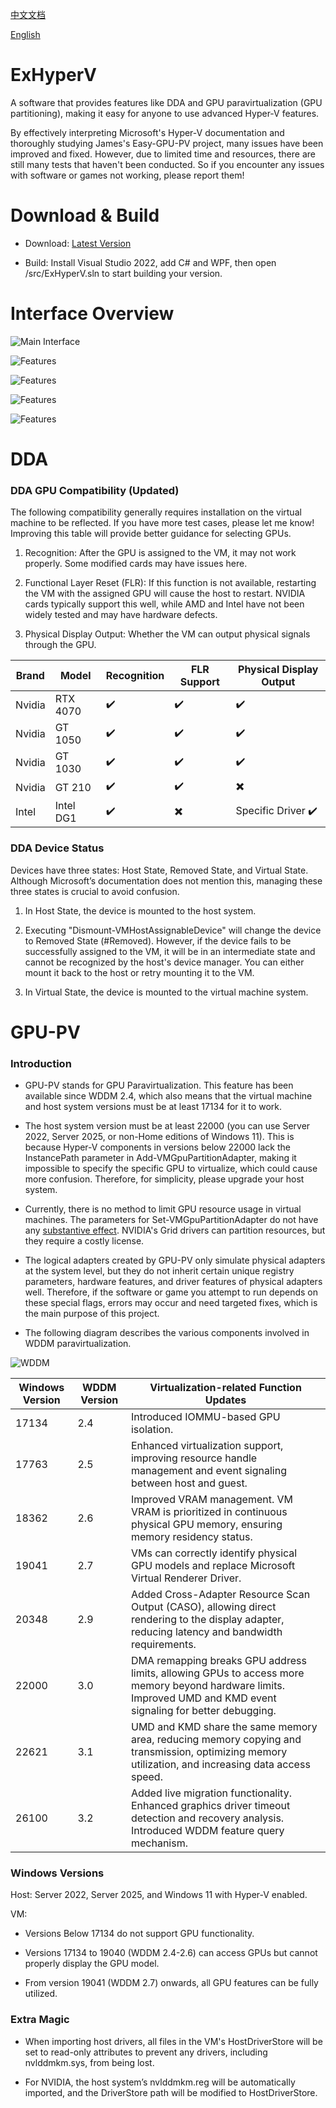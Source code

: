 [中文文档](https://github.com/Justsenger/ExHyperV) 

[English](https://github.com/Justsenger/ExHyperV/blob/main/README_en.md)

# ExHyperV
A software that provides features like DDA and GPU paravirtualization (GPU partitioning), making it easy for anyone to use advanced Hyper-V features.

By effectively interpreting Microsoft's Hyper-V documentation and thoroughly studying James's Easy-GPU-PV project, many issues have been improved and fixed. However, due to limited time and resources, there are still many tests that haven't been conducted. So if you encounter any issues with software or games not working, please report them!

# Download & Build
* Download: [Latest Version](https://github.com/Justsenger/ExHyperV/releases/latest)

* Build: Install Visual Studio 2022, add C# and WPF, then open /src/ExHyperV.sln to start building your version.

# Interface Overview

![Main Interface](https://github.com/Justsenger/ExHyperV/blob/main/img/1.png)

![Features](https://github.com/Justsenger/ExHyperV/blob/main/img/2.png)

![Features](https://github.com/Justsenger/ExHyperV/blob/main/img/3.png)

![Features](https://github.com/Justsenger/ExHyperV/blob/main/img/4.png)

![Features](https://github.com/Justsenger/ExHyperV/blob/main/img/5.png)

# DDA
### DDA GPU Compatibility (Updated)
The following compatibility generally requires installation on the virtual machine to be reflected. If you have more test cases, please let me know! Improving this table will provide better guidance for selecting GPUs.

1. Recognition: After the GPU is assigned to the VM, it may not work properly. Some modified cards may have issues here.

2. Functional Layer Reset (FLR): If this function is not available, restarting the VM with the assigned GPU will cause the host to restart. NVIDIA cards typically support this well, while AMD and Intel have not been widely tested and may have hardware defects.

3. Physical Display Output: Whether the VM can output physical signals through the GPU.

| Brand  | Model       | Recognition | FLR Support | Physical Display Output |
|--------|-------------|-------------|-------------|-------------------------|
| Nvidia | RTX 4070    | ✔️          | ✔️          | ✔️                      |
| Nvidia | GT 1050     | ✔️          | ✔️          | ✔️                      |
| Nvidia | GT 1030     | ✔️          | ✔️          | ✔️                      |
| Nvidia | GT 210      | ✔️          | ✔️          | ✖️                      |
| Intel  | Intel DG1   | ✔️          | ✖️          | Specific Driver ✔️      |

### DDA Device Status
Devices have three states: Host State, Removed State, and Virtual State. Although Microsoft’s documentation does not mention this, managing these three states is crucial to avoid confusion.

1. In Host State, the device is mounted to the host system.

2. Executing "Dismount-VMHostAssignableDevice" will change the device to Removed State (#Removed). However, if the device fails to be successfully assigned to the VM, it will be in an intermediate state and cannot be recognized by the host's device manager. You can either mount it back to the host or retry mounting it to the VM.

3. In Virtual State, the device is mounted to the virtual machine system.

# GPU-PV

### Introduction

* GPU-PV stands for GPU Paravirtualization. This feature has been available since WDDM 2.4, which also means that the virtual machine and host system versions must be at least 17134 for it to work.

* The host system version must be at least 22000 (you can use Server 2022, Server 2025, or non-Home editions of Windows 11). This is because Hyper-V components in versions below 22000 lack the InstancePath parameter in Add-VMGpuPartitionAdapter, making it impossible to specify the specific GPU to virtualize, which could cause more confusion. Therefore, for simplicity, please upgrade your host system.

* Currently, there is no method to limit GPU resource usage in virtual machines. The parameters for Set-VMGpuPartitionAdapter do not have any [substantive effect](https://github.com/jamesstringerparsec/Easy-GPU-PV/issues/298). NVIDIA's Grid drivers can partition resources, but they require a costly license.

* The logical adapters created by GPU-PV only simulate physical adapters at the system level, but they do not inherit certain unique registry parameters, hardware features, and driver features of physical adapters well. Therefore, if the software or game you attempt to run depends on these special flags, errors may occur and need targeted fixes, which is the main purpose of this project.

* The following diagram describes the various components involved in WDDM paravirtualization.

![WDDM](https://github.com/Justsenger/ExHyperV/blob/main/img/WDDM.png)

| Windows Version | WDDM Version | Virtualization-related Function Updates |
|-----------------|--------------|----------------------------------------|
| 17134           | 2.4          | Introduced IOMMU-based GPU isolation.  |
| 17763           | 2.5          | Enhanced virtualization support, improving resource handle management and event signaling between host and guest. |
| 18362           | 2.6          | Improved VRAM management. VM VRAM is prioritized in continuous physical GPU memory, ensuring memory residency status. |
| 19041           | 2.7          | VMs can correctly identify physical GPU models and replace Microsoft Virtual Renderer Driver. |
| 20348           | 2.9          | Added Cross-Adapter Resource Scan Output (CASO), allowing direct rendering to the display adapter, reducing latency and bandwidth requirements. |
| 22000           | 3.0          | DMA remapping breaks GPU address limits, allowing GPUs to access more memory beyond hardware limits. Improved UMD and KMD event signaling for better debugging. |
| 22621           | 3.1          | UMD and KMD share the same memory area, reducing memory copying and transmission, optimizing memory utilization, and increasing data access speed. |
| 26100           | 3.2          | Added live migration functionality. Enhanced graphics driver timeout detection and recovery analysis. Introduced WDDM feature query mechanism. |

### Windows Versions

Host: Server 2022, Server 2025, and Windows 11 with Hyper-V enabled.

VM:

* Versions Below 17134 do not support GPU functionality.

* Versions 17134 to 19040 (WDDM 2.4-2.6) can access GPUs but cannot properly display the GPU model.

* From version 19041 (WDDM 2.7) onwards, all GPU features can be fully utilized.

### Extra Magic

* When importing host drivers, all files in the VM's HostDriverStore will be set to read-only attributes to prevent any drivers, including nvlddmkm.sys, from being lost.

* For NVIDIA, the host system’s nvlddmkm.reg will be automatically imported, and the DriverStore path will be modified to HostDriverStore.
